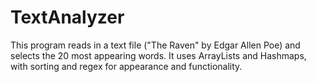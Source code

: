 # TextAnalyzer

This program reads in a text file ("The Raven" by Edgar Allen Poe) and selects the 20 most appearing words. It uses ArrayLists and Hashmaps, with sorting and regex for appearance and functionality.
